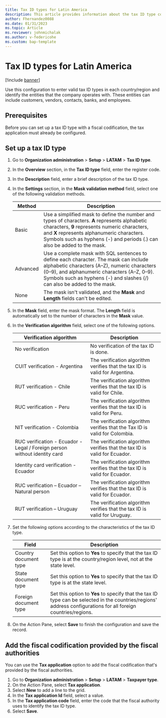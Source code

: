 ```yaml
---
title: Tax ID types for Latin America 
description: This article provides information about the tax ID type configuration for Latin America. 
author: Fhernandez0088
ms.date: 01/31/2023
ms.topic: Article
ms.reviewer: johnmichalak
ms.author: v-federicohe 
ms.custom: bap-template
---
```


# Tax ID types for Latin America

[!include [banner](../../includes/banner.md)]

Use this configuration to enter valid tax ID types in each country/region and identify the entities that the company operates with. These entities can include customers, vendors, contacts, banks, and employees.

## Prerequisites

Before you can set up a tax ID type with a fiscal codification, the tax application must already be configured.

## Set up a tax ID type

1. Go to **Organization administration** \> **Setup** \> **LATAM** \> **Tax ID type**.
2. In the **Overview** section, in the **Tax ID type** field, enter the register code.
3. In the **Description** field, enter a brief description of the tax ID type.
4. In the **Settings** section, in the **Mask validation method** field, select one of the following validation methods.

    | Method   | Description |
    |----------|-------------|
    | Basic    | Use a simplified mask to define the number and types of characters. **A** represents alphabetic characters, **9** represents numeric characters, and **X** represents alphanumeric characters. Symbols such as hyphens (-) and periods (.) can also be added to the mask. |
    | Advanced | Use a complete mask with SQL sentences to define each character. The mask can include alphabetic characters (A–Z), numeric characters (0–9), and alphanumeric characters (A–Z, 0–9). Symbols such as hyphens (-) and slashes (/) can also be added to the mask. |
    | None     | The mask isn't validated, and the **Mask** and **Length** fields can't be edited. |

5. In the **Mask** field, enter the mask format. The **Length** field is automatically set to the number of characters in the **Mask** value.
6. In the **Verification algorithm** field, select one of the following options.

    | Verification algorithm                                                    | Description |
    |---------------------------------------------------------------------------|-------------|
    | No verification                                                           | No verification of the tax ID is done. |
    | CUIT verification - Argentina                                             | The verification algorithm verifies that the tax ID is valid for Argentina. |
    | RUT verification - Chile                                                  | The verification algorithm verifies that the tax ID is valid for Chile. |
    | RUC verification - Peru                                                   | The verification algorithm verifies that the tax ID is valid for Peru. |
    | NIT verification - Colombia                                               | The verification algorithm verifies that the Tax ID is valid for Colombia. |
    | RUC verification - Ecuador - Legal / Foreign person without identity card | The verification algorithm verifies that the tax ID is valid for Ecuador. |
    | Identity card verification - Ecuador                                      | The verification algorithm verifies that the tax ID is valid for Ecuador. |
    | RUC verification – Ecuador – Natural person                               | The verification algorithm verifies that the tax ID is valid for Ecuador. |
    | RUT verification – Uruguay                                                | The verification algorithm verifies that the tax ID is valid for Uruguay. |

7. Set the following options according to the characteristics of the tax ID type.

    | Field                 | Description |
    |-----------------------|-------------|
    | Country document type | Set this option to **Yes** to specify that the tax ID type is at the country/region level, not at the state level. |
    | State document type   | Set this option to **Yes** to specify that the tax ID type is at the state level. |
    | Foreign document type | Set this option to **Yes** to specify that the tax ID type can be selected in the countries/regions' address configurations for all foreign countries/regions. |

9. On the Action Pane, select **Save** to finish the configuration and save the record.

## Add the fiscal codification provided by the fiscal authorities

You can use the **Tax application** option to add the fiscal codification that's provided by the fiscal authorities.

1. Go to **Organization administration** \> **Setup** \> **LATAM** \> **Taxpayer type**.
2. On the Action Pane, select **Tax application**.
3. Select **New** to add a line to the grid.
4. In the **Tax application Id** field, select a value.
5. In the **Tax application code** field, enter the code that the fiscal authority uses to identify the tax ID type.
6. Select **Save**.
